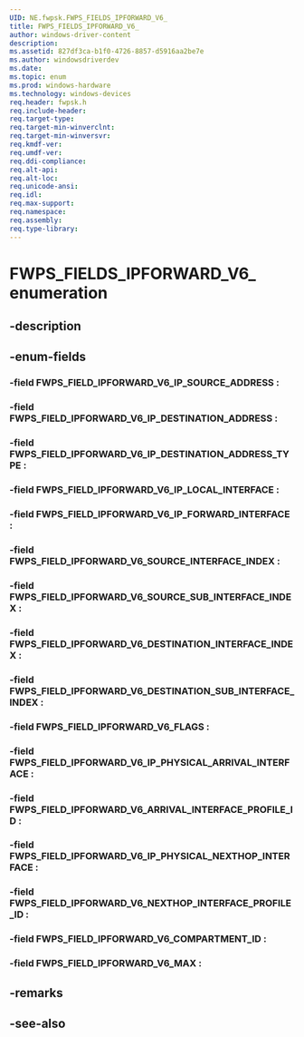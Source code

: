 ```yaml
---
UID: NE.fwpsk.FWPS_FIELDS_IPFORWARD_V6_
title: FWPS_FIELDS_IPFORWARD_V6_
author: windows-driver-content
description: 
ms.assetid: 827df3ca-b1f0-4726-8857-d5916aa2be7e
ms.author: windowsdriverdev
ms.date: 
ms.topic: enum
ms.prod: windows-hardware
ms.technology: windows-devices
req.header: fwpsk.h
req.include-header:
req.target-type:
req.target-min-winverclnt:
req.target-min-winversvr:
req.kmdf-ver:
req.umdf-ver:
req.ddi-compliance:
req.alt-api:
req.alt-loc:
req.unicode-ansi:
req.idl:
req.max-support:
req.namespace:
req.assembly:
req.type-library:
---
```


# FWPS_FIELDS_IPFORWARD_V6_ enumeration

## -description



## -enum-fields

### -field FWPS_FIELD_IPFORWARD_V6_IP_SOURCE_ADDRESS : 
### -field FWPS_FIELD_IPFORWARD_V6_IP_DESTINATION_ADDRESS : 
### -field FWPS_FIELD_IPFORWARD_V6_IP_DESTINATION_ADDRESS_TYPE : 
### -field FWPS_FIELD_IPFORWARD_V6_IP_LOCAL_INTERFACE : 
### -field FWPS_FIELD_IPFORWARD_V6_IP_FORWARD_INTERFACE : 
### -field FWPS_FIELD_IPFORWARD_V6_SOURCE_INTERFACE_INDEX : 
### -field FWPS_FIELD_IPFORWARD_V6_SOURCE_SUB_INTERFACE_INDEX : 
### -field FWPS_FIELD_IPFORWARD_V6_DESTINATION_INTERFACE_INDEX : 
### -field FWPS_FIELD_IPFORWARD_V6_DESTINATION_SUB_INTERFACE_INDEX : 
### -field FWPS_FIELD_IPFORWARD_V6_FLAGS : 
### -field FWPS_FIELD_IPFORWARD_V6_IP_PHYSICAL_ARRIVAL_INTERFACE : 
### -field FWPS_FIELD_IPFORWARD_V6_ARRIVAL_INTERFACE_PROFILE_ID : 
### -field FWPS_FIELD_IPFORWARD_V6_IP_PHYSICAL_NEXTHOP_INTERFACE : 
### -field FWPS_FIELD_IPFORWARD_V6_NEXTHOP_INTERFACE_PROFILE_ID : 
### -field FWPS_FIELD_IPFORWARD_V6_COMPARTMENT_ID : 
### -field FWPS_FIELD_IPFORWARD_V6_MAX : 

## -remarks

## -see-also